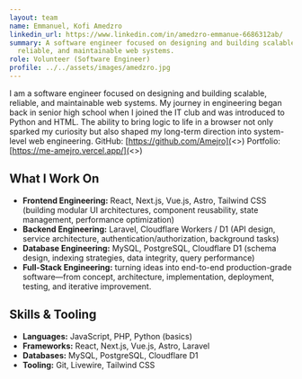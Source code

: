 ```yaml
---
layout: team
name: Emmanuel, Kofi Amedzro
linkedin_url: https://www.linkedin.com/in/amedzro-emmanue-6686312ab/
summary: A software engineer focused on designing and building scalable,
  reliable, and maintainable web systems.
role: Volunteer (Software Engineer)
profile: ../../assets/images/amedzro.jpg
---
```

I am a software engineer focused on designing and building scalable, reliable, and maintainable web systems. My journey in engineering began back in senior high school when I joined the IT club and was introduced to Python and HTML. The ability to bring logic to life in a browser not only sparked my curiosity but also shaped my long-term direction into system-level web engineering. 
GitHub: [https://github.com/Amejro](<>)[](<>)
Portfolio: [https://me-amejro.vercel.app/](<>)[](https://github.com/Amejro)[](https://me-amejro.vercel.app/)[](https://github.com/Amejro)

## What I Work On

* **Frontend Engineering:** React, Next.js, Vue.js, Astro, Tailwind CSS (building modular UI architectures, component reusability, state management, performance optimization)
* **Backend Engineering:** Laravel, Cloudflare Workers / D1 (API design, service architecture, authentication/authorization, background tasks)
* **Database Engineering:** MySQL, PostgreSQL, Cloudflare D1 (schema design, indexing strategies, data integrity, query performance)
* **Full-Stack Engineering:** turning ideas into end-to-end production-grade software—from concept, architecture, implementation, deployment, testing, and iterative improvement.

## Skills & Tooling

* **Languages:** JavaScript, PHP, Python (basics)
* **Frameworks:** React, Next.js, Vue.js, Astro, Laravel
* **Databases:** MySQL, PostgreSQL, Cloudflare D1
* **Tooling:** Git, Livewire, Tailwind CSS
